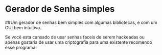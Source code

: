 # Gerador de Senha simples

##Um gerador de senhas bem simples com algumas bibliotecas, e com um GUI bem intuitivo.

Se você esta cansado de usar senhas faceis de serem hackeadas ou apenas gostaria de usar uma criptografia para uma existente
recomendo esse programa!
